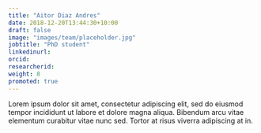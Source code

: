 ```yaml
---
title: "Aitor Diaz Andres"
date: 2018-12-20T13:44:30+10:00
draft: false
image: "images/team/placeholder.jpg"
jobtitle: "PhD student"
linkedinurl: 
orcid: 
researcherid:
weight: 8
promoted: true
---
```


Lorem ipsum dolor sit amet, consectetur adipiscing elit, sed do eiusmod tempor incididunt ut labore et dolore magna aliqua. Bibendum arcu vitae elementum curabitur vitae nunc sed. Tortor at risus viverra adipiscing at in.
